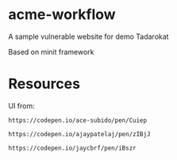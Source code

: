 # acme-workflow
A sample vulnerable website for demo Tadarokat

Based on minit framework




# Resources

UI from:

    https://codepen.io/ace-subido/pen/Cuiep

    https://codepen.io/ajaypatelaj/pen/zIBjJ

    https://codepen.io/jaycbrf/pen/iBszr
